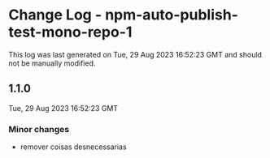 # Change Log - npm-auto-publish-test-mono-repo-1

This log was last generated on Tue, 29 Aug 2023 16:52:23 GMT and should not be manually modified.

## 1.1.0
Tue, 29 Aug 2023 16:52:23 GMT

### Minor changes

- remover coisas desnecessarias

